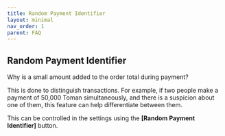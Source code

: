 ```yaml
---
title: Random Payment Identifier
layout: minimal
nav_order: 1
parent: FAQ
---
```


<head>
    <meta charset="utf-8">
    <link rel="stylesheet" href="https://b3h1z.github.io/HidyBot-Docs/assets/css/en-style.css">
    <link rel="icon" href="https://b3h1z.github.io/HidyBot-Docs/favicon.ico" type="image/x-icon">
</head>
<div>
<h2>Random Payment Identifier</h2>
<p>Why is a small amount added to the order total during payment?</p>
<p>This is done to distinguish transactions. For example, if two people make a payment of 50,000 Toman simultaneously, and there is a suspicion about one of them, this feature can help differentiate between them.</p>
<p>This can be controlled in the settings using the <strong>[Random Payment Identifier]</strong> button.</p>
</div>
